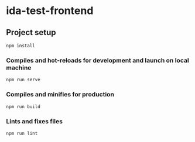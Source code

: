 # ida-test-frontend

## Project setup
```
npm install
```

### Compiles and hot-reloads for development and launch on local machine
```
npm run serve
```



### Compiles and minifies for production
```
npm run build
```

### Lints and fixes files
```
npm run lint
```
